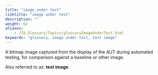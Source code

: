 ```yaml
--- 
title: "image under test"
linktitle: "image under test"
description: ""
weight: 62
aliases: 
    - /TA_Glossary/Topics/glossaryImageUnderTest.html
keywords: "glossary, image under test, test image"
---
```


A bitmap image captured from the display of the AUT during automated testing, for comparison against a baseline or other image.

Also referred to as: **test image**.

